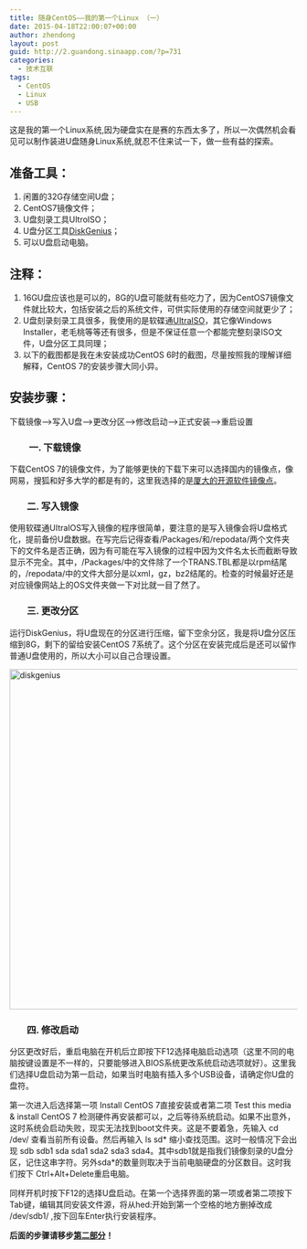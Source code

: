 ```yaml
---
title: 随身CentOS——我的第一个Linux （一）
date: 2015-04-18T22:00:07+00:00
author: zhendong
layout: post
guid: http://2.guandong.sinaapp.com/?p=731
categories:
  - 技术互联
tags:
  - CentOS
  - Linux
  - USB
---
```

这是我的第一个Linux系统,因为硬盘实在是赛的东西太多了，所以一次偶然机会看见可以制作装进U盘随身Linux系统,就忍不住来试一下，做一些有益的探索。

## 准备工具：

  1. 闲置的32G存储空间U盘；
  2. CentOS7镜像文件；
  3. U盘刻录工具UItroISO；
  4. U盘分区工具[DiskGenius](http://www.diskgenius.cn/)；
  5. 可以U盘启动电脑。

## 注释：

  1. 16GU盘应该也是可以的，8G的U盘可能就有些吃力了，因为CentOS7镜像文件就比较大，包括安装之后的系统文件，可供实际使用的存储空间就更少了；
  2. U盘刻录刻录工具很多，我使用的是软碟通[UItraISO](http://www.ezbsystems.com/ultraiso/index.html)，其它像Windows Installer，老毛桃等等还有很多，但是不保证任意一个都能完整刻录ISO文件，U盘分区工具同理；
  3. 以下的截图都是我在未安装成功CentOS 6时的截图，尽量按照我的理解详细解释，CentOS 7的安装步骤大同小异。

## 安装步骤：

下载镜像&#8212;->写入U盘&#8212;->更改分区&#8212;->修改启动&#8212;->正式安装&#8212;->重启设置

<h3 style="padding-left: 30px;">
   一. 下载镜像
</h3>

下载CentOS 7的镜像文件，为了能够更快的下载下来可以选择国内的镜像点，像网易，搜狐和好多大学的都是有的，这里我选择的是[厦大的开源软件镜像点](http://mirrors.xmu.edu.cn/)。

<h3 style="padding-left: 30px;">
  二. 写入镜像
</h3>

使用软碟通UItraIOS写入镜像的程序很简单，要注意的是写入镜像会将U盘格式化，提前备份U盘数据。在写完后记得查看/Packages/和/repodata/两个文件夹下的文件名是否正确，因为有可能在写入镜像的过程中因为文件名太长而截断导致显示不完全。其中，/Packages/中的文件除了一个TRANS.TBL都是以rpm结尾的，/repodata/中的文件大部分是以xml，gz，bz2结尾的。检查的时候最好还是对应镜像网站上的OS文件夹做一下对比就一目了然了。

<h3 style="padding-left: 30px;">
  三. 更改分区
</h3>

运行DiskGenius，将U盘现在的分区进行压缩，留下空余分区，我是将U盘分区压缩到8G，剩下的留给安装CentOS 7系统了。这个分区在安装完成后是还可以留作普通U盘使用的，所以大小可以自己合理设置。

[<img class="size-full wp-image-738 aligncenter" src="http://guandong-dong.stor.sinaapp.com/uploads/2015/04/diskgenius.png" alt="diskgenius" width="517" height="596" />](http://guandong-dong.stor.sinaapp.com/uploads/2015/04/diskgenius.png)

<h3 style="padding-left: 30px;">
  四. 修改启动
</h3>

分区更改好后，重启电脑在开机后立即按下F12选择电脑启动选项（这里不同的电脑按键设置是不一样的，只要能够进入BIOS系统更改系统启动选项就好）。这里我们选择U盘启动为第一启动，如果当时电脑有插入多个USB设备，请确定你U盘的盘符。

第一次进入后选择第一项 Install CentOS 7直接安装或者第二项 Test this media & install CentOS 7 检测硬件再安装都可以，之后等待系统启动。如果不出意外，这时系统会启动失败，现实无法找到boot文件夹。这是不要着急，先输入 cd /dev/ 查看当前所有设备。然后再输入 ls sd\* 缩小查找范围。这时一般情况下会出现 sdb sdb1 sda sda1 sda2 sda3 sda4。其中sdb1就是指我们镜像刻录的U盘分区，记住这串字符。另外sda\*的数量则取决于当前电脑硬盘的分区数目。这时我们按下 Ctrl+Alt+Delete重启电脑。

同样开机时按下F12的选择U盘启动。在第一个选择界面的第一项或者第二项按下Tab键，编辑其同安装文件源，将从hed:开始到第一个空格的地方删掉改成 /dev/sdb1/ ,按下回车Enter执行安装程序。

**后面的步骤请移步[第二部分](http://2.guandong.sinaapp.com/archives/741)！**